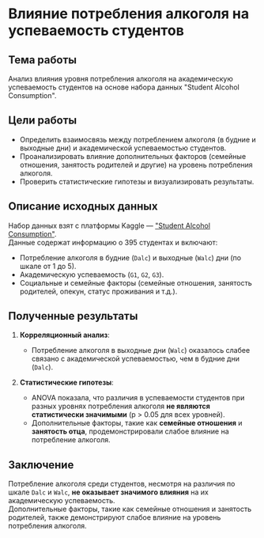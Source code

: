 # Влияние потребления алкоголя на успеваемость студентов

## Тема работы
Анализ влияния уровня потребления алкоголя на академическую успеваемость студентов на основе набора данных "Student Alcohol Consumption".

## Цели работы
- Определить взаимосвязь между потреблением алкоголя (в будние и выходные дни) и академической успеваемостью студентов.
- Проанализировать влияние дополнительных факторов (семейные отношения, занятость родителей и другие) на уровень потребления алкоголя.
- Проверить статистические гипотезы и визуализировать результаты.

## Описание исходных данных
Набор данных взят с платформы Kaggle — ["Student Alcohol Consumption"](https://www.kaggle.com/datasets/uciml/student-alcohol-consumption/data).  
Данные содержат информацию о 395 студентах и включают:
- Потребление алкоголя в будние (`Dalc`) и выходные (`Walc`) дни (по шкале от 1 до 5).
- Академическую успеваемость (`G1`, `G2`, `G3`).
- Социальные и семейные факторы (семейные отношения, занятость родителей, опекун, статус проживания и т.д.).

## Полученные результаты
1. **Корреляционный анализ**:  
   - Потребление алкоголя в выходные дни (`Walc`) оказалось слабее связано с академической успеваемостью, чем в будние дни (`Dalc`).

2. **Статистические гипотезы**:  
   - ANOVA показала, что различия в успеваемости студентов при разных уровнях потребления алкоголя **не являются статистически значимыми** (p > 0.05 для всех уровней).  
   - Дополнительные факторы, такие как **семейные отношения** и **занятость отца**, продемонстрировали слабое влияние на потребление алкоголя.

## Заключение
Потребление алкоголя среди студентов, несмотря на различия по шкале `Dalc` и `Walc`, **не оказывает значимого влияния** на их академическую успеваемость.  
Дополнительные факторы, такие как семейные отношения и занятость родителей, также демонстрируют слабое влияние на уровень потребления алкоголя.
